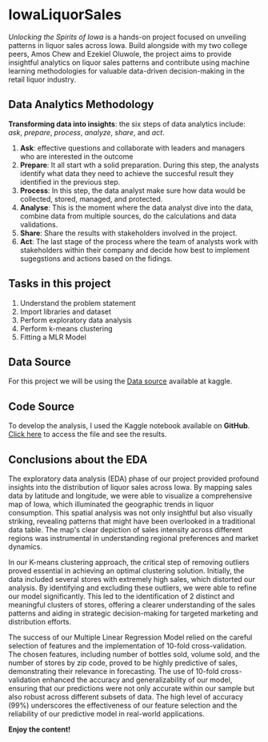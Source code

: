 # IowaLiquorSales
_Unlocking the Spirits of Iowa_ is a hands-on project focused on unveiling patterns in liquor sales across Iowa. Build alongside with my two college peers, Amos Chew and Ezekiel Oluwole, the project aims to provide insightful analytics on liquor sales patterns and contribute using machine learning methodologies for valuable data-driven decision-making in the retail liquor industry.

## Data Analytics Methodology
**Transforming data into insights**: the six steps of data analytics include: *ask*, *prepare*, *process*, *analyze*, *share*, and *act*. 
1. **Ask**: effective questions and collaborate with leaders and managers who are interested in the outcome
1. **Prepare**: It all start wth a solid preparation. During this step, the analysts identify what data they need to achieve the succesful result they identified in the previous step.
1. **Process**: In this step, the data analyst make sure how data would be collected, stored, managed, and protected.
1. **Analyse**: This is the moment where the data analyst dive into the data, combine data from multiple sources, do the calculations and data validations.
1. **Share**: Share the results with stakeholders involved in the project.
1. **Act**: The last stage of the process where the team of analysts work with stakeholders within their company and decide how best to implement sugegstions and actions based on the fidings. 

## Tasks in this project
1. Understand the problem statement
1. Import libraries and dataset
1. Perform exploratory data analysis
1. Perform k-means clustering
1. Fitting a MLR Model

## Data Source
For this project we will be using the [Data source](https://www.kaggle.com/datasets/leonczarlinski/iowa-liquor-sales) available at kaggle.

## Code Source
To develop the analysis, I used the Kaggle notebook available on **GitHub**. [Click here](https://www.kaggle.com/code/amoschew95/unlocking-the-spirits-of-iowa/notebook) to access the file and see the results. 

## Conclusions about the EDA
The exploratory data analysis (EDA) phase of our project provided profound insights into the distribution of liquor sales across Iowa. By mapping sales data by latitude and longitude, we were able to visualize a comprehensive map of Iowa, which illuminated the geographic trends in liquor consumption. This spatial analysis was not only insightful but also visually striking, revealing patterns that might have been overlooked in a traditional data table. The map's clear depiction of sales intensity across different regions was instrumental in understanding regional preferences and market dynamics.

In our K-means clustering approach, the critical step of removing outliers proved essential in achieving an optimal clustering solution. Initially, the data included several stores with extremely high sales, which distorted our analysis. By identifying and excluding these outliers, we were able to refine our model significantly. This led to the identification of 2 distinct and meaningful clusters of stores, offering a clearer understanding of the sales patterns and aiding in strategic decision-making for targeted marketing and distribution efforts.

The success of our Multiple Linear Regression Model relied on the careful selection of features and the implementation of 10-fold cross-validation. The chosen features, including number of bottles sold, volume sold, and the number of stores by zip code, proved to be highly predictive of sales, demonstrating their relevance in forecasting. The use of 10-fold cross-validation enhanced the accuracy and generalizability of our model, ensuring that our predictions were not only accurate within our sample but also robust across different subsets of data. The high level of accuracy (99%) underscores the effectiveness of our feature selection and the reliability of our predictive model in real-world applications.

**Enjoy the content!**
